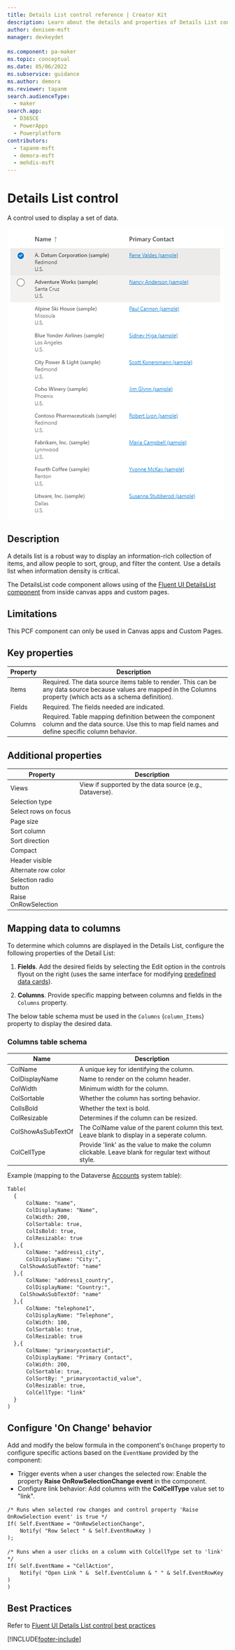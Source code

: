 ```yaml
---
title: Details List control reference | Creator Kit
description: Learn about the details and properties of Details List control in the Creator Kit.
author: denisem-msft
manager: devkeydet

ms.component: pa-maker
ms.topic: conceptual
ms.date: 05/06/2022
ms.subservice: guidance
ms.author: demora
ms.reviewer: tapanm
search.audienceType: 
  - maker
search.app: 
  - D365CE
  - PowerApps
  - Powerplatform
contributors:
  - tapanm-msft
  - demora-msft
  - mehdis-msft
---
```

# Details List control

A control used to display a set of data.

![Details List](media/details-list.png "Details List")

## Description
A details list is a robust way to display an information-rich collection of items, and allow people to sort, group, and filter the content. Use a details list when information density is critical.

The DetailsList code component allows using of the [Fluent UI DetailsList component](https://developer.microsoft.com/en-us/fluentui#/controls/web/detailslist) from inside canvas apps and custom pages.

## Limitations
This PCF component can only be used in Canvas apps and Custom Pages.


## Key properties

| Property | Description |
| -------- | ----------- |
| Items | Required. The data source items table to render. This can be any data source because values are mapped in the Columns property (which acts as a schema definition). |
| Fields | Required. The fields needed are indicated. |
| Columns | Required. Table mapping definition between the component column and the data source. Use this to map field names and define specific column behavior. |

## Additional properties

| Property | Description |
| -------- | ----------- |
| Views | View if supported by the data source (e.g., Dataverse). |
| Selection type |  |
| Select rows on focus |  |
| Page size |  |
| Sort column |  |
| Sort direction |  |
| Compact | |
| Header visible | |
| Alternate row color | |
| Selection radio button | |
| Raise OnRowSelection |  |

## Mapping data to columns
To determine which columns are displayed in the Details List, configure the following properties of the Detail List:

1. **Fields**. Add the desired fields by selecting the Edit option in the controls flyout on the right (uses the same interface for modifying [predefined data cards](https://docs.microsoft.com/en-us/power-apps/maker/canvas-apps/working-with-cards)).

1. **Columns**. Provide specific mapping between columns and fields in the `Columns` property.  

The below table schema must be used in the `Columns` (`column_Items`) property to display the desired data.

### Columns table schema
| Name | Description |
| ------ | ----------- |
| ColName | A unique key for identifying the column. |
| ColDisplayName | Name to render on the column header. |
| ColWidth | Minimum width for the column. |
| ColSortable | Whether the column has sorting behavior. |
| ColIsBold | Whether the text is bold. |
| ColResizable | Determines if the column can be resized. |
| ColShowAsSubTextOf | The ColName value of the parent column this text. Leave blank to display in a seperate column. |
| ColCellType | Provide 'link' as the value to make the column clickable. Leave blank for regular text without style. |

Example (mapping to the Dataverse [Accounts](https://docs.microsoft.com/en-us/power-apps/developer/data-platform/reference/entities/account) system table):

  ```powerapps-dot
Table(
	{
		ColName: "name",
		ColDisplayName: "Name",
		ColWidth: 200,
		ColSortable: true,
		ColIsBold: true,
		ColResizable: true
	},{
		ColName: "address1_city",
		ColDisplayName: "City:",
      ColShowAsSubTextOf: "name"
	},{
		ColName: "address1_country",
		ColDisplayName: "Country:",
	  ColShowAsSubTextOf: "name"
	},{
		ColName: "telephone1",
		ColDisplayName: "Telephone",
		ColWidth: 100,
		ColSortable: true,
		ColResizable: true
	},{
		ColName: "primarycontactid",
		ColDisplayName: "Primary Contact",
		ColWidth: 200,
		ColSortable: true,
		ColSortBy: "_primarycontactid_value",
		ColResizable: true,
		ColCellType: "link"
	}
)
  ```


## Configure 'On Change' behavior
Add and modify the below formula in the component's `OnChange` property to configure specific actions based on the `EventName` provided by the component:

- Trigger events when a user changes the selected row: Enable the property **Raise OnRowSelectionChange event** in the component.
- Configure link behavior: Add columns with the **ColCellType** value set to "link".

```powerapps-dot
/* Runs when selected row changes and control property 'Raise OnRowSelection event' is true */
If( Self.EventName = "OnRowSelectionChange",
    Notify( "Row Select " & Self.EventRowKey )
);

/* Runs when a user clicks on a column with ColCellType set to 'link' */
If( Self.EventName = "CellAction",
    Notify( "Open Link " &  Self.EventColumn & " " & Self.EventRowKey )
)
```

## Best Practices
Refer to [Fluent UI Details List control best practices](https://developer.microsoft.com/en-us/fluentui#/controls/web/detailslist)

[!INCLUDE[footer-include](../../includes/footer-banner.md)]